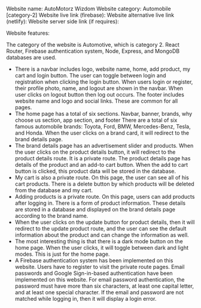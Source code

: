 Website name: AutoMotorz Wizdom
Website category: Automobile [category-2]
Website live link (firebase): 
Website alternative live link (netlify):
Website server side link (if requires):

Website features: 

The category of the website is Automotive, which is category 2. React Router, Firebase authentication system, Node, Express, and MongoDB databases are used.
* There is a navbar includes logo, website name, home, add product, my cart and login button. The user can toggle between login and registration when clicking the login button. When users login or register, their profile photo, name, and logout are shown in the navbar. When user clicks on logout button then log out occurs. The footer includes website name and logo and social links. These are common for all pages.
* The home page has a total of six sections. Navbar, banner, brands, why choose us section, app section, and footer There are a total of six famous automobile brands: Toyota, Ford, BMW, Mercedes-Benz, Tesla, and Honda. When the user clicks on a brand card, it will redirect to the brand details page.
* The brand details page has an advertisement slider and products. When the user clicks on the product details button, it will redirect to the product details route. It is a private route. The product details page has details of the product and an add-to cart button. When the add to cart button is clicked, this product data will be stored in the database.
* My cart is also a private route. On this page, the user can see all of his cart products. There is a delete button by which products will be deleted from the database and my cart.
* Adding products is a private route. On this page, users can add products after logging in. There is a form of product information. These details are stored in a database and displayed on the brand details page according to the brand name.
* When the user clicks on the update button for product details, then it will redirect to the update product route, and the user can see the default information about the product and can change the information as well.
* The most interesting thing is that there is a dark mode button on the home page. When the user clicks, it will toggle between dark and light modes. This is just for the home page.
* A Firebase authentication system has been implemented on this website. Users have to register to visit the private route pages. Email passwords and Google Sign-in-based authentication have been implemented on this website. For email password authentication, the password must have more than six characters, at least one capital letter, and at least one special character. If the email and password are not matched while logging in, then it will display a login error.